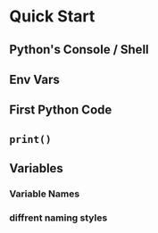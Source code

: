 # Quick Start

## Python's Console / Shell

## Env Vars

## First Python Code

## `print()`

## Variables

### Variable Names

### diffrent naming styles
